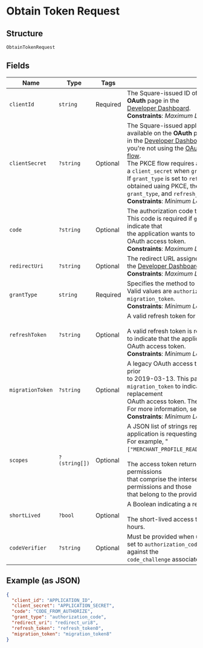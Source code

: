 
# Obtain Token Request

## Structure

`ObtainTokenRequest`

## Fields

| Name | Type | Tags | Description | Getter | Setter |
|  --- | --- | --- | --- | --- | --- |
| `clientId` | `string` | Required | The Square-issued ID of your application, which is available on the **OAuth** page in the<br>[Developer Dashboard](https://developer.squareup.com/apps).<br>**Constraints**: *Maximum Length*: `191` | getClientId(): string | setClientId(string clientId): void |
| `clientSecret` | `?string` | Optional | The Square-issued application secret for your application, which is available on the **OAuth** page<br>in the [Developer Dashboard](https://developer.squareup.com/apps). This parameter is only required when<br>you're not using the [OAuth PKCE (Proof Key for Code Exchange) flow](https://developer.squareup.com/docs/oauth-api/overview#pkce-flow).<br>The PKCE flow requires a `code_verifier` instead of a `client_secret` when `grant_type` is set to `authorization_code`.<br>If `grant_type` is set to `refresh_token` and the `refresh_token` is obtained uaing PKCE, the PKCE flow only requires `client_id`, <br>`grant_type`, and `refresh_token`.<br>**Constraints**: *Minimum Length*: `2`, *Maximum Length*: `1024` | getClientSecret(): ?string | setClientSecret(?string clientSecret): void |
| `code` | `?string` | Optional | The authorization code to exchange.<br>This code is required if `grant_type` is set to `authorization_code` to indicate that<br>the application wants to exchange an authorization code for an OAuth access token.<br>**Constraints**: *Maximum Length*: `191` | getCode(): ?string | setCode(?string code): void |
| `redirectUri` | `?string` | Optional | The redirect URL assigned on the **OAuth** page for your application in the [Developer Dashboard](https://developer.squareup.com/apps).<br>**Constraints**: *Maximum Length*: `2048` | getRedirectUri(): ?string | setRedirectUri(?string redirectUri): void |
| `grantType` | `string` | Required | Specifies the method to request an OAuth access token.<br>Valid values are `authorization_code`, `refresh_token`, and `migration_token`.<br>**Constraints**: *Minimum Length*: `10`, *Maximum Length*: `20` | getGrantType(): string | setGrantType(string grantType): void |
| `refreshToken` | `?string` | Optional | A valid refresh token for generating a new OAuth access token.<br><br>A valid refresh token is required if `grant_type` is set to `refresh_token`<br>to indicate that the application wants a replacement for an expired OAuth access token.<br>**Constraints**: *Minimum Length*: `2`, *Maximum Length*: `1024` | getRefreshToken(): ?string | setRefreshToken(?string refreshToken): void |
| `migrationToken` | `?string` | Optional | A legacy OAuth access token obtained using a Connect API version prior<br>to 2019-03-13. This parameter is required if `grant_type` is set to<br>`migration_token` to indicate that the application wants to get a replacement<br>OAuth access token. The response also returns a refresh token.<br>For more information, see [Migrate to Using Refresh Tokens](https://developer.squareup.com/docs/oauth-api/migrate-to-refresh-tokens).<br>**Constraints**: *Minimum Length*: `2`, *Maximum Length*: `1024` | getMigrationToken(): ?string | setMigrationToken(?string migrationToken): void |
| `scopes` | `?(string[])` | Optional | A JSON list of strings representing the permissions that the application is requesting.<br>For example, "`["MERCHANT_PROFILE_READ","PAYMENTS_READ","BANK_ACCOUNTS_READ"]`".<br><br>The access token returned in the response is granted the permissions<br>that comprise the intersection between the requested list of permissions and those<br>that belong to the provided refresh token. | getScopes(): ?array | setScopes(?array scopes): void |
| `shortLived` | `?bool` | Optional | A Boolean indicating a request for a short-lived access token.<br><br>The short-lived access token returned in the response expires in 24 hours. | getShortLived(): ?bool | setShortLived(?bool shortLived): void |
| `codeVerifier` | `?string` | Optional | Must be provided when using the PKCE OAuth flow if `grant_type` is set to `authorization_code`. The `code_verifier` is used to verify against the<br>`code_challenge` associated with the `authorization_code`. | getCodeVerifier(): ?string | setCodeVerifier(?string codeVerifier): void |

## Example (as JSON)

```json
{
  "client_id": "APPLICATION_ID",
  "client_secret": "APPLICATION_SECRET",
  "code": "CODE_FROM_AUTHORIZE",
  "grant_type": "authorization_code",
  "redirect_uri": "redirect_uri8",
  "refresh_token": "refresh_token0",
  "migration_token": "migration_token8"
}
```


